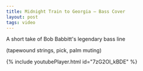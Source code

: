 ```yaml
---
title: Midnight Train to Georgia — Bass Cover
layout: post
tags: video
---
```


A short take of Bob Babbitt's legendary bass line

(tapewound strings, pick, palm muting)

{% include youtubePlayer.html id="7zG2Ol_kBDE" %}
